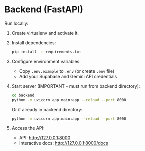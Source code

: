 # Backend (FastAPI)

Run locally:

1. Create virtualenv and activate it.
2. Install dependencies:

   ```bash
   pip install -r requirements.txt
   ```

3. Configure environment variables:
   - Copy `.env.example` to `.env` (or create `.env` file)
   - Add your Supabase and Gemini API credentials

4. Start server (IMPORTANT - must run from backend directory):

   ```bash
   cd backend
   python -m uvicorn app.main:app --reload --port 8000
   ```

   Or if already in backend directory:

   ```bash
   python -m uvicorn app.main:app --reload --port 8000
   ```

5. Access the API:
   - API: http://127.0.0.1:8000
   - Interactive docs: http://127.0.0.1:8000/docs
